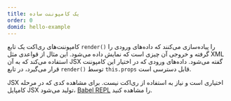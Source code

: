 ```yaml
---
title: یک کامپوننت ساده
order: 0
domid: hello-example
---
```


کامپوننت‌های ری‌اکت یک تابع `render()` را پیاده‌سازی می‌کنند که داده‌های ورودی را گرفته و خروجی آن چیزی است که نمایش داده می‌شود. این مثال از قواعدی مثل XML استفاده می‌کند که به آن JSX گفته می‌شود. داده‌های ورودی که در اختیار این کامپوننت قرار می‌گیرد، در تابع `render()` توسط `this.props` قابل دسترسی است.

JSX اختیاری است و نیاز به استفاده از ری‌اکت نیست. برای مشاهده کدی که در مرحله کامپایل JSX تولید می‌شود، [Babel REPL](babel://es5-syntax-example) را مشاهده کنید.
